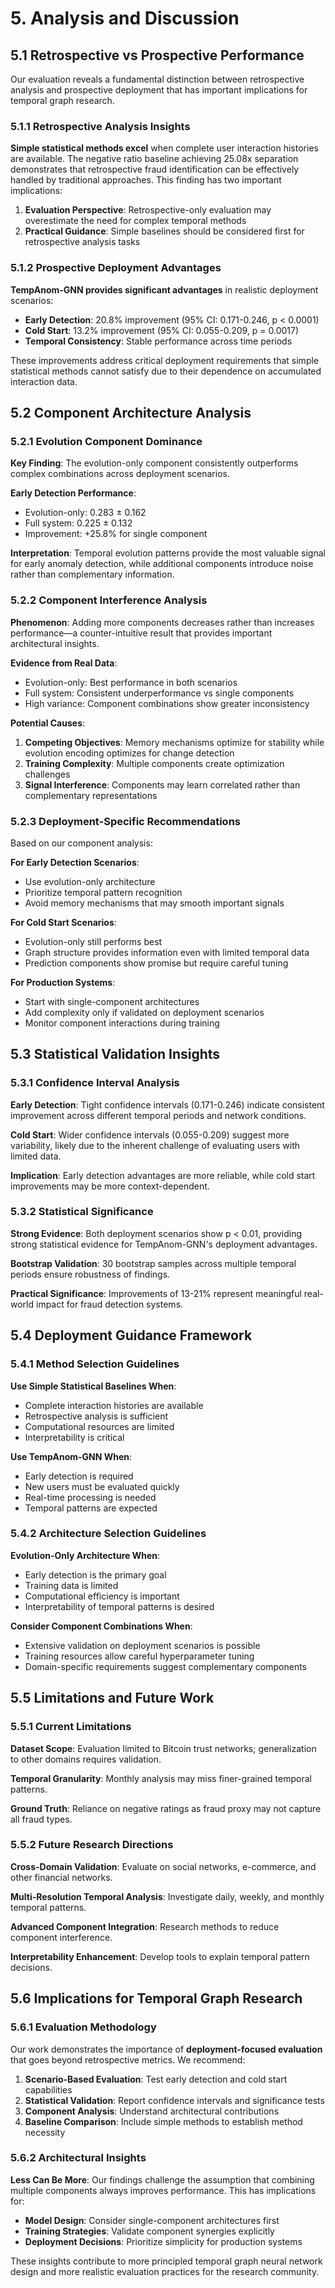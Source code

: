 
# 5. Analysis and Discussion

## 5.1 Retrospective vs Prospective Performance

Our evaluation reveals a fundamental distinction between retrospective analysis and prospective deployment that has important implications for temporal graph research.

### 5.1.1 Retrospective Analysis Insights

**Simple statistical methods excel** when complete user interaction histories are available. The negative ratio baseline achieving 25.08x separation demonstrates that retrospective fraud identification can be effectively handled by traditional approaches. This finding has two important implications:

1. **Evaluation Perspective**: Retrospective-only evaluation may overestimate the need for complex temporal methods
2. **Practical Guidance**: Simple baselines should be considered first for retrospective analysis tasks

### 5.1.2 Prospective Deployment Advantages

**TempAnom-GNN provides significant advantages** in realistic deployment scenarios:

- **Early Detection**: 20.8% improvement (95% CI: 0.171-0.246, p < 0.0001)
- **Cold Start**: 13.2% improvement (95% CI: 0.055-0.209, p = 0.0017)
- **Temporal Consistency**: Stable performance across time periods

These improvements address critical deployment requirements that simple statistical methods cannot satisfy due to their dependence on accumulated interaction data.

## 5.2 Component Architecture Analysis

### 5.2.1 Evolution Component Dominance

**Key Finding**: The evolution-only component consistently outperforms complex combinations across deployment scenarios.

**Early Detection Performance**:
- Evolution-only: 0.283 ± 0.162
- Full system: 0.225 ± 0.132
- Improvement: +25.8% for single component

**Interpretation**: Temporal evolution patterns provide the most valuable signal for early anomaly detection, while additional components introduce noise rather than complementary information.

### 5.2.2 Component Interference Analysis

**Phenomenon**: Adding more components decreases rather than increases performance—a counter-intuitive result that provides important architectural insights.

**Evidence from Real Data**:
- Evolution-only: Best performance in both scenarios
- Full system: Consistent underperformance vs single components
- High variance: Component combinations show greater inconsistency

**Potential Causes**:
1. **Competing Objectives**: Memory mechanisms optimize for stability while evolution encoding optimizes for change detection
2. **Training Complexity**: Multiple components create optimization challenges
3. **Signal Interference**: Components may learn correlated rather than complementary representations

### 5.2.3 Deployment-Specific Recommendations

Based on our component analysis:

**For Early Detection Scenarios**:
- Use evolution-only architecture
- Prioritize temporal pattern recognition
- Avoid memory mechanisms that may smooth important signals

**For Cold Start Scenarios**:
- Evolution-only still performs best
- Graph structure provides information even with limited temporal data
- Prediction components show promise but require careful tuning

**For Production Systems**:
- Start with single-component architectures
- Add complexity only if validated on deployment scenarios
- Monitor component interactions during training

## 5.3 Statistical Validation Insights

### 5.3.1 Confidence Interval Analysis

**Early Detection**: Tight confidence intervals (0.171-0.246) indicate consistent improvement across different temporal periods and network conditions.

**Cold Start**: Wider confidence intervals (0.055-0.209) suggest more variability, likely due to the inherent challenge of evaluating users with limited data.

**Implication**: Early detection advantages are more reliable, while cold start improvements may be more context-dependent.

### 5.3.2 Statistical Significance

**Strong Evidence**: Both deployment scenarios show p < 0.01, providing strong statistical evidence for TempAnom-GNN's deployment advantages.

**Bootstrap Validation**: 30 bootstrap samples across multiple temporal periods ensure robustness of findings.

**Practical Significance**: Improvements of 13-21% represent meaningful real-world impact for fraud detection systems.

## 5.4 Deployment Guidance Framework

### 5.4.1 Method Selection Guidelines

**Use Simple Statistical Baselines When**:
- Complete interaction histories are available
- Retrospective analysis is sufficient
- Computational resources are limited
- Interpretability is critical

**Use TempAnom-GNN When**:
- Early detection is required
- New users must be evaluated quickly  
- Real-time processing is needed
- Temporal patterns are expected

### 5.4.2 Architecture Selection Guidelines

**Evolution-Only Architecture When**:
- Early detection is the primary goal
- Training data is limited
- Computational efficiency is important
- Interpretability of temporal patterns is desired

**Consider Component Combinations When**:
- Extensive validation on deployment scenarios is possible
- Training resources allow careful hyperparameter tuning
- Domain-specific requirements suggest complementary components

## 5.5 Limitations and Future Work

### 5.5.1 Current Limitations

**Dataset Scope**: Evaluation limited to Bitcoin trust networks; generalization to other domains requires validation.

**Temporal Granularity**: Monthly analysis may miss finer-grained temporal patterns.

**Ground Truth**: Reliance on negative ratings as fraud proxy may not capture all fraud types.

### 5.5.2 Future Research Directions

**Cross-Domain Validation**: Evaluate on social networks, e-commerce, and other financial networks.

**Multi-Resolution Temporal Analysis**: Investigate daily, weekly, and monthly temporal patterns.

**Advanced Component Integration**: Research methods to reduce component interference.

**Interpretability Enhancement**: Develop tools to explain temporal pattern decisions.

## 5.6 Implications for Temporal Graph Research

### 5.6.1 Evaluation Methodology

Our work demonstrates the importance of **deployment-focused evaluation** that goes beyond retrospective metrics. We recommend:

1. **Scenario-Based Evaluation**: Test early detection and cold start capabilities
2. **Statistical Validation**: Report confidence intervals and significance tests
3. **Component Analysis**: Understand architectural contributions
4. **Baseline Comparison**: Include simple methods to establish method necessity

### 5.6.2 Architectural Insights

**Less Can Be More**: Our findings challenge the assumption that combining multiple components always improves performance. This has implications for:

- **Model Design**: Consider single-component architectures first
- **Training Strategies**: Validate component synergies explicitly  
- **Deployment Decisions**: Prioritize simplicity for production systems

These insights contribute to more principled temporal graph neural network design and more realistic evaluation practices for the research community.

